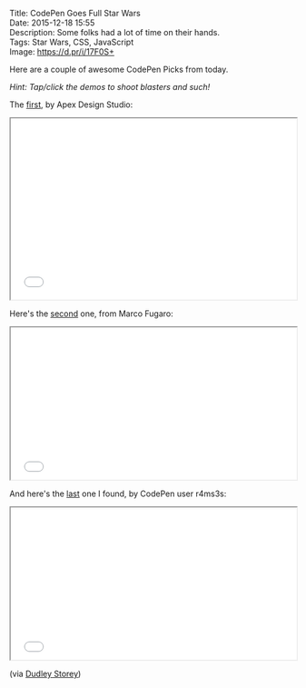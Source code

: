 Title: CodePen Goes Full Star Wars  
Date: 2015-12-18 15:55  
Description: Some folks had a lot of time on their hands.  
Tags: Star Wars, CSS, JavaScript  
Image: https://d.pr/i/17F0S+  

Here are a couple of awesome CodePen Picks from today.

*Hint: Tap/click the demos to shoot blasters and such!*

The [first][1], by Apex Design Studio:

<iframe height='319' scrolling='no' src='//codepen.io/apexdesignstudio/embed/PPEJwz/?height=319&theme-id=0&default-tab=result' allowtransparency='true' allowfullscreen='true' style='width: 100%;'>See the Pen <a href='http://codepen.io/apexdesignstudio/pen/PPEJwz/'>BB-8</a> by Apex Design Studio (<a href='http://codepen.io/apexdesignstudio'>@apexdesignstudio</a>) on <a href='http://codepen.io'>CodePen</a>.
</iframe>

Here's the [second][2] one, from Marco Fugaro:

<iframe height='268' scrolling='no' src='//codepen.io/marco_fugaro/embed/jWOeQX/?height=268&theme-id=0&default-tab=result' allowtransparency='true' allowfullscreen='true' style='width: 100%;'>See the Pen <a href='http://codepen.io/marco_fugaro/pen/jWOeQX/'>Star Wars Opening Shooter</a> by Marco Fugaro (<a href='http://codepen.io/marco_fugaro'>@marco_fugaro</a>) on <a href='http://codepen.io'>CodePen</a>.
</iframe>

And here's the [last][3] one I found, by CodePen user r4ms3s:

<iframe height='268' scrolling='no' src='//codepen.io/r4ms3s/embed/gajVBG/?height=268&theme-id=0&default-tab=result' allowtransparency='true' allowfullscreen='true' style='width: 100%;'>See the Pen <a href='http://codepen.io/r4ms3s/pen/gajVBG/'>STAR WARS  AT-AT Walker</a> by r4ms3s (<a href='http://codepen.io/r4ms3s'>@r4ms3s</a>) on <a href='http://codepen.io'>CodePen</a>.
</iframe>

(via [Dudley Storey][4])

[1]: http://codepen.io/apexdesignstudio/pen/PPEJwz "BB-8 CodePen"
[2]: http://codepen.io/marco_fugaro/pen/jWOeQX "Millennium Falcon CodePen"
[3]: http://codepen.io/r4ms3s/pen/gajVBG "AT-AT on CodePen"
[4]: https://twitter.com/dudleystorey/status/677964298233122816 "Source tweet"